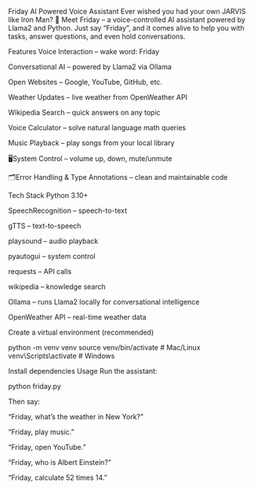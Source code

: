 Friday
AI Powered Voice Assistant Ever wished you had your own JARVIS like Iron Man? 🦾 Meet Friday – a voice-controlled AI assistant powered by Llama2 and Python. Just say “Friday”, and it comes alive to help you with tasks, answer questions, and even hold conversations.

Features
Voice Interaction – wake word: Friday

Conversational AI – powered by Llama2 via Ollama

Open Websites – Google, YouTube, GitHub, etc.

Weather Updates – live weather from OpenWeather API

Wikipedia Search – quick answers on any topic

Voice Calculator – solve natural language math queries

Music Playback – play songs from your local library

🖥System Control – volume up, down, mute/unmute

🗂Error Handling & Type Annotations – clean and maintainable code

Tech Stack
Python 3.10+

SpeechRecognition – speech-to-text

gTTS – text-to-speech

playsound – audio playback

pyautogui – system control

requests – API calls

wikipedia – knowledge search

Ollama – runs Llama2 locally for conversational intelligence

OpenWeather API – real-time weather data

Create a virtual environment (recommended)

python -m venv venv source venv/bin/activate # Mac/Linux venv\Scripts\activate # Windows

Install dependencies
Usage
Run the assistant:

python friday.py

Then say:

“Friday, what’s the weather in New York?”

“Friday, play music.”

“Friday, open YouTube.”

“Friday, who is Albert Einstein?”

“Friday, calculate 52 times 14.”
